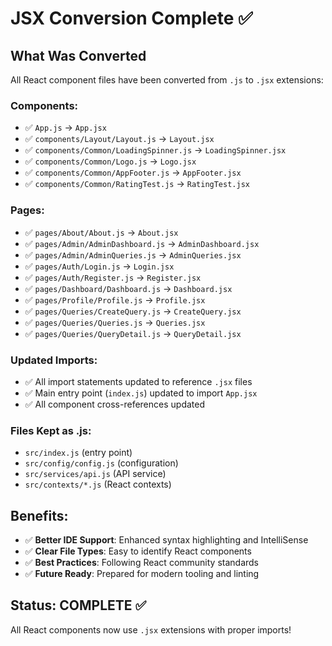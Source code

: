 # JSX Conversion Complete ✅

## What Was Converted

All React component files have been converted from `.js` to `.jsx` extensions:

### Components:
- ✅ `App.js` → `App.jsx`
- ✅ `components/Layout/Layout.js` → `Layout.jsx`
- ✅ `components/Common/LoadingSpinner.js` → `LoadingSpinner.jsx`
- ✅ `components/Common/Logo.js` → `Logo.jsx`
- ✅ `components/Common/AppFooter.js` → `AppFooter.jsx`
- ✅ `components/Common/RatingTest.js` → `RatingTest.jsx`

### Pages:
- ✅ `pages/About/About.js` → `About.jsx`
- ✅ `pages/Admin/AdminDashboard.js` → `AdminDashboard.jsx`
- ✅ `pages/Admin/AdminQueries.js` → `AdminQueries.jsx`
- ✅ `pages/Auth/Login.js` → `Login.jsx`
- ✅ `pages/Auth/Register.js` → `Register.jsx`
- ✅ `pages/Dashboard/Dashboard.js` → `Dashboard.jsx`
- ✅ `pages/Profile/Profile.js` → `Profile.jsx`
- ✅ `pages/Queries/CreateQuery.js` → `CreateQuery.jsx`
- ✅ `pages/Queries/Queries.js` → `Queries.jsx`
- ✅ `pages/Queries/QueryDetail.js` → `QueryDetail.jsx`

### Updated Imports:
- ✅ All import statements updated to reference `.jsx` files
- ✅ Main entry point (`index.js`) updated to import `App.jsx`
- ✅ All component cross-references updated

### Files Kept as .js:
- `src/index.js` (entry point)
- `src/config/config.js` (configuration)
- `src/services/api.js` (API service)
- `src/contexts/*.js` (React contexts)

## Benefits:
- ✅ **Better IDE Support**: Enhanced syntax highlighting and IntelliSense
- ✅ **Clear File Types**: Easy to identify React components
- ✅ **Best Practices**: Following React community standards
- ✅ **Future Ready**: Prepared for modern tooling and linting

## Status: COMPLETE ✅
All React components now use `.jsx` extensions with proper imports!